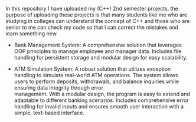 In this repository I have uploaded my (C++) 2nd semester projects, the purpose of uploading these projects is that many students like me who are studying in colleges can understand the concept of C++ and those who are senior to me can check my code so that I can correct the mistakes and learn something new.

* Bank Management System:
  A comprehensive solution that leverages OOP principles to manage employee and manager data. Includes file handling for persistent storage and modular design for easy scalability.

* ATM Simulation System:
  A robust solution that utilizes exception handling to simulate real-world ATM operations. The system allows users to perform deposits, withdrawals, and balance inquiries while ensuring data integrity through error         
  management. With a modular design, the program is easy to extend and adaptable to different banking scenarios.
  Includes comprehensive error handling for invalid inputs and ensures smooth user interaction with a simple, text-based interface.
